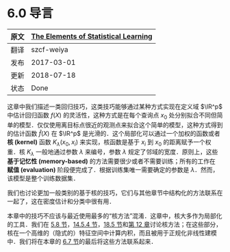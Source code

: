 # 6.0 导言

| 原文   | [The Elements of Statistical Learning](https://web.stanford.edu/~hastie/ElemStatLearn/printings/ESLII_print12.pdf) |
| ---- | ---------------------------------------- |
| 翻译   | szcf-weiya                               |
| 发布 | 2017-03-01 |
| 更新 | 2018-07-18|
|状态|Done|

这章中我们描述一类回归技巧，这类技巧能够通过某种方式实现在定义域 $\IR^p$ 中估计回归函数 $f(X)$ 的灵活性，这种方式是在每个查询点 $x_0$ 处分别拟合不同但简单的模型．仅仅使用离目标点很近的观测点来拟合这个简单的模型，这种方式得到的估计函数 $\hat f(X)$ 在 $\IR^p$ 是光滑的．这个局部化可以通过一个加权的函数或者 **核 (kernel)** 函数 $K_\lambda(x_0,x_i)$ 来实现，核函数是基于 $x_i$ 到 $x_0$ 的距离赋予一个权重．核 $K_\lambda$ 一般地通过参数 $\lambda$ 来编号，参数 $\lambda$ 规定了邻域的宽度．原则上，这些 **基于记忆性 (memory-based)** 的方法需要很少或者不需要训练；所有的工作在 **赋值 (evaluation)** 阶段便完成了．根据训练集唯一需要确定的参数是 $\lambda$．然而，该模型是整个训练数据集．

我们也讨论更加一般类别的基于核的技巧，它们与其他章节中结构化的方法联系在一起了，这在密度估计和分类中很有用．

本章中的技巧不应该与最近使用最多的“核方法”混淆．这章中，核大多作为局部化的工具．我们在 [5.8 节](../05-Basis-Expansions-and-Regularization/5.8-Regularization-and-Reproducing-Kernel-Hibert-Spaces/index.html)，[14.5.4 节](../14-Unsupervised-Learning/14.5-Principal-Components-Curves-and-Surfaces/index.html)，[18.5 节](../18-High-Dimensional-Problems/18.5-Classification-When-Features-are-Unavailable/index.html)和[第 12 章](../12-Support-Vector-Machines-and-Flexible-Discriminants/12.1-Introduction/index.html)讨论核方法；在这些部分，核在一个高维的（隐式的）特征空间中计算内积，而且被用于正规化非线性建模中．我们将在本章的 [6.7 节](../06-Kernel-Smoothing-Methods/6.7-Radial-Basis-Functions-and-Kernels/index.html)的最后将这些方法联系起来．
